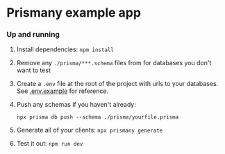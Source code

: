 # Prismany example app

### Up and running

1. Install dependencies: `npm install`
2. Remove any `./prisma/***.schema` files from for databases you don't want to test
3. Create a `.env` file at the root of the project with urls to your databases. See [.env.example](.env.example) for reference.
4. Push any schemas if you haven't already:

   ```
   npx prisma db push --schema ./prisma/yourfile.prisma
   ```

5. Generate all of your clients:
   `npx prismany generate`

6. Test it out: `npm run dev`
